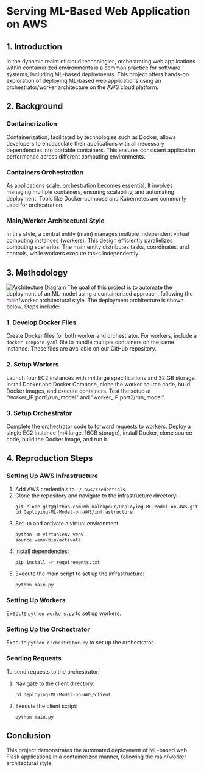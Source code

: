 # Serving ML-Based Web Application on AWS

## 1. Introduction

In the dynamic realm of cloud technologies, orchestrating web applications within containerized environments is a common practice for software systems, including ML-based deployments. This project offers hands-on exploration of deploying ML-based web applications using an orchestrator/worker architecture on the AWS cloud platform.

## 2. Background

### Containerization
Containerization, facilitated by technologies such as Docker, allows developers to encapsulate their applications with all necessary dependencies into portable containers. This ensures consistent application performance across different computing environments.

### Containers Orchestration
As applications scale, orchestration becomes essential. It involves managing multiple containers, ensuring scalability, and automating deployment. Tools like Docker-compose and Kubernetes are commonly used for orchestration.

### Main/Worker Architectural Style
In this style, a central entity (main) manages multiple independent virtual computing instances (workers). This design efficiently parallelizes computing scenarios. The main entity distributes tasks, coordinates, and controls, while workers execute tasks independently.

## 3. Methodology
![Architecture Diagram](https://i.ibb.co/9pTqRZr/Screenshot-2023-11-20-at-5-54-52-PM.png)
The goal of this project is to automate the deployment of an ML model using a containerized approach, following the main/worker architectural style. The deployment architecture is shown below. Steps include:

### 1. Develop Docker Files
Create Docker files for both worker and orchestrator. For workers, include a `docker-compose.yaml` file to handle multiple containers on the same instance. These files are available on our GitHub repository.

### 2. Setup Workers
Launch four EC2 instances with m4.large specifications and 32 GB storage. Install Docker and Docker Compose, clone the worker source code, build Docker images, and execute containers. Test the setup at "worker_IP:port1/run_model" and "worker_IP:port2/run_model".

### 3. Setup Orchestrator
Complete the orchestrator code to forward requests to workers. Deploy a single EC2 instance (m4.large, 16GB storage), install Docker, clone source code, build the Docker image, and run it.

## 4. Reproduction Steps

### Setting Up AWS Infrastructure
1. Add AWS credentials to `~/.aws/credentials`.
2. Clone the repository and navigate to the infrastructure directory:
   ```
   git clone git@github.com:mh-malekpour/Deploying-ML-Model-on-AWS.git
   cd Deploying-ML-Model-on-AWS/infrastructure
   ```
3. Set up and activate a virtual environment:
   ```
   python -m virtualenv venv
   source venv/bin/activate
   ```
4. Install dependencies:
   ```
   pip install -r requirements.txt
   ```
5. Execute the main script to set up the infrastructure:
   ```
   python main.py
   ```

### Setting Up Workers
Execute `python workers.py` to set up workers.

### Setting Up the Orchestrator
Execute `python orchestrator.py` to set up the orchestrator.

### Sending Requests
To send requests to the orchestrator:
1. Navigate to the client directory:
   ```
   cd Deploying-ML-Model-on-AWS/client
   ```
2. Execute the client script:
   ```
   python main.py
   ```

## Conclusion

This project demonstrates the automated deployment of ML-based web Flask applications in a containerized manner, following the main/worker architectural style.
